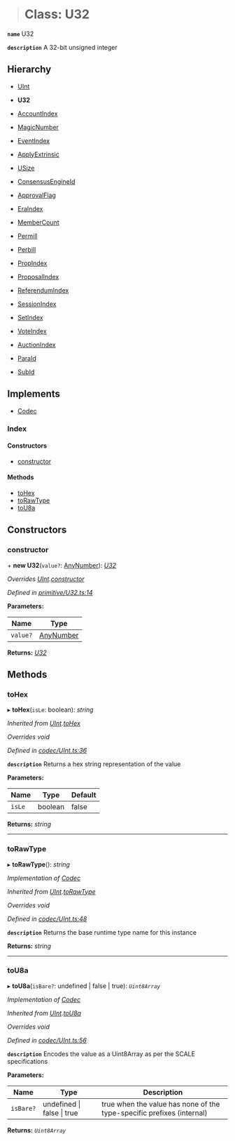 > # Class: U32

**`name`** U32

**`description`** 
A 32-bit unsigned integer

## Hierarchy

  * [UInt](_codec_uint_.uint.md)

  * **U32**

  * [AccountIndex](_primitive_accountindex_.accountindex.md)

  * [MagicNumber](_metadata_magicnumber_.magicnumber.md)

  * [EventIndex](_primitive_event_.eventindex.md)

  * [ApplyExtrinsic](_primitive_eventrecord_.applyextrinsic.md)

  * [USize](_primitive_usize_.usize.md)

  * [ConsensusEngineId](_rpc_digest_.consensusengineid.md)

  * [ApprovalFlag](_type_approvalflag_.approvalflag.md)

  * [EraIndex](_type_eraindex_.eraindex.md)

  * [MemberCount](_type_membercount_.membercount.md)

  * [Permill](_type_permill_.permill.md)

  * [Perbill](_type_perbill_.perbill.md)

  * [PropIndex](_type_propindex_.propindex.md)

  * [ProposalIndex](_type_proposalindex_.proposalindex.md)

  * [ReferendumIndex](_type_referendumindex_.referendumindex.md)

  * [SessionIndex](_type_sessionindex_.sessionindex.md)

  * [SetIndex](_type_setindex_.setindex.md)

  * [VoteIndex](_type_voteindex_.voteindex.md)

  * [AuctionIndex](../interfaces/_srml_parachains_types_.auctionindex.md)

  * [ParaId](../interfaces/_srml_parachains_types_.paraid.md)

  * [SubId](../interfaces/_srml_parachains_types_.subid.md)

## Implements

* [Codec](../interfaces/_types_.codec.md)

### Index

#### Constructors

* [constructor](_primitive_u32_.u32.md#constructor)

#### Methods

* [toHex](_primitive_u32_.u32.md#tohex)
* [toRawType](_primitive_u32_.u32.md#torawtype)
* [toU8a](_primitive_u32_.u32.md#tou8a)

## Constructors

###  constructor

\+ **new U32**(`value?`: [AnyNumber](../modules/_types_.md#anynumber)): *[U32](_primitive_u32_.u32.md)*

*Overrides [UInt](_codec_uint_.uint.md).[constructor](_codec_uint_.uint.md#constructor)*

*Defined in [primitive/U32.ts:14](https://github.com/polkadot-js/api/blob/1393c8c/packages/types/src/primitive/U32.ts#L14)*

**Parameters:**

Name | Type |
------ | ------ |
`value?` | [AnyNumber](../modules/_types_.md#anynumber) |

**Returns:** *[U32](_primitive_u32_.u32.md)*

## Methods

###  toHex

▸ **toHex**(`isLe`: boolean): *string*

*Inherited from [UInt](_codec_uint_.uint.md).[toHex](_codec_uint_.uint.md#tohex)*

*Overrides void*

*Defined in [codec/UInt.ts:36](https://github.com/polkadot-js/api/blob/1393c8c/packages/types/src/codec/UInt.ts#L36)*

**`description`** Returns a hex string representation of the value

**Parameters:**

Name | Type | Default |
------ | ------ | ------ |
`isLe` | boolean | false |

**Returns:** *string*

___

###  toRawType

▸ **toRawType**(): *string*

*Implementation of [Codec](../interfaces/_types_.codec.md)*

*Inherited from [UInt](_codec_uint_.uint.md).[toRawType](_codec_uint_.uint.md#torawtype)*

*Overrides void*

*Defined in [codec/UInt.ts:48](https://github.com/polkadot-js/api/blob/1393c8c/packages/types/src/codec/UInt.ts#L48)*

**`description`** Returns the base runtime type name for this instance

**Returns:** *string*

___

###  toU8a

▸ **toU8a**(`isBare?`: undefined | false | true): *`Uint8Array`*

*Implementation of [Codec](../interfaces/_types_.codec.md)*

*Inherited from [UInt](_codec_uint_.uint.md).[toU8a](_codec_uint_.uint.md#tou8a)*

*Overrides void*

*Defined in [codec/UInt.ts:56](https://github.com/polkadot-js/api/blob/1393c8c/packages/types/src/codec/UInt.ts#L56)*

**`description`** Encodes the value as a Uint8Array as per the SCALE specifications

**Parameters:**

Name | Type | Description |
------ | ------ | ------ |
`isBare?` | undefined \| false \| true | true when the value has none of the type-specific prefixes (internal)  |

**Returns:** *`Uint8Array`*